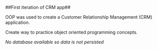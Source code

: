 ##First iteration of CRM app##

OOP was used to create a Customer Relationship Management (CRM) application.

Create way to practice object oriented programming concepts.

*No database available so data is not persisted*
